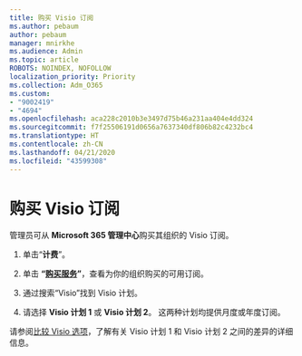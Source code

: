 ```yaml
---
title: 购买 Visio 订阅
ms.author: pebaum
author: pebaum
manager: mnirkhe
ms.audience: Admin
ms.topic: article
ROBOTS: NOINDEX, NOFOLLOW
localization_priority: Priority
ms.collection: Adm_O365
ms.custom:
- "9002419"
- "4694"
ms.openlocfilehash: aca228c2010b3e3497d75b46a231aa404e4dd324
ms.sourcegitcommit: f7f25506191d0656a7637340df806b82c4232bc4
ms.translationtype: HT
ms.contentlocale: zh-CN
ms.lasthandoff: 04/21/2020
ms.locfileid: "43599308"
---
```

# <a name="purchase-visio-subscription"></a>购买 Visio 订阅

管理员可从 **Microsoft 365 管理中心**购买其组织的 Visio 订阅。

1. 单击“**计费**”。

2. 单击 **“[购买服务](https://go.microsoft.com/fwlink/p/?linkid=868433)”**，查看为你的组织购买的可用订阅。

3. 通过搜索“Visio”找到 Visio 计划。

4. 请选择 **Visio 计划 1** 或 **Visio 计划 2**。 这两种计划均提供月度或年度订阅。

请参阅[比较 Visio 选项](https://products.office.com/Visio/microsoft-visio-plans-and-pricing-compare-visio-options)，了解有关 Visio 计划 1 和 Visio 计划 2 之间的差异的详细信息。 
